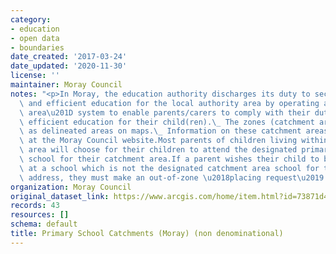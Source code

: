 ```yaml
---
category:
- education
- open data
- boundaries
date_created: '2017-03-24'
date_updated: '2020-11-30'
license: ''
maintainer: Moray Council
notes: "<p>In Moray, the education authority discharges its duty to secure adequate\
  \ and efficient education for the local authority area by operating a \u201Ccatchment\
  \ area\u201D system to enable parents/carers to comply with their duty to provide\
  \ efficient education for their child(ren).\_ The zones (catchment areas) are shown\
  \ as delineated areas on maps.\_ Information on these catchment areas is available\
  \ at the Moray Council website.Most parents of children living within the catchment\
  \ area will choose for their children to attend the designated primary and secondary\
  \ school for their catchment area.If a parent wishes their child to be enrolled\
  \ at a school which is not the designated catchment area school for their postal\
  \ address, they must make an out-of-zone \u2018placing request\u2019.\_ </p>"
organization: Moray Council
original_dataset_link: https://www.arcgis.com/home/item.html?id=73871d46f492412c8f88fd6159553a20
records: 43
resources: []
schema: default
title: Primary School Catchments (Moray) (non denominational)
---
```


